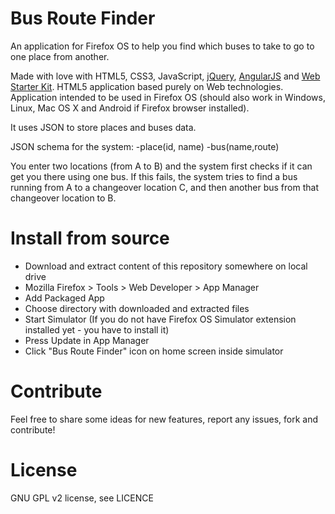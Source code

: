# Bus Route Finder

An application for Firefox OS to help you find which buses to take to go to one place from another.

Made with love with HTML5, CSS3, JavaScript, [jQuery](http://jquery.com/), [AngularJS](https://angularjs.org/) and [Web Starter Kit](https://developers.google.com/web/tools/starter-kit/).
HTML5 application based purely on Web technologies. Application intended to be used in Firefox OS (should also work in Windows, Linux, Mac OS X and Android if Firefox browser installed).

It uses JSON to store places and buses data.

JSON schema for the system:
	-place(id, name)
	-bus(name,route)
	
You enter two locations (from A to B) and the system first checks if it can get you there using one bus.
If this fails, the system tries to find a bus running from A to a changeover location C, and then another bus from that changeover location to B.

# Install from source

* Download and extract content of this repository somewhere on local drive
* Mozilla Firefox > Tools > Web Developer > App Manager
* Add Packaged App
* Choose directory with downloaded and extracted files
* Start Simulator (If you do not have Firefox OS Simulator extension installed yet - you have to install it)
* Press Update in App Manager
* Click "Bus Route Finder" icon on home screen inside simulator

# Contribute

Feel free to share some ideas for new features, report any issues, fork and contribute!

# License

GNU GPL v2 license, see LICENCE
